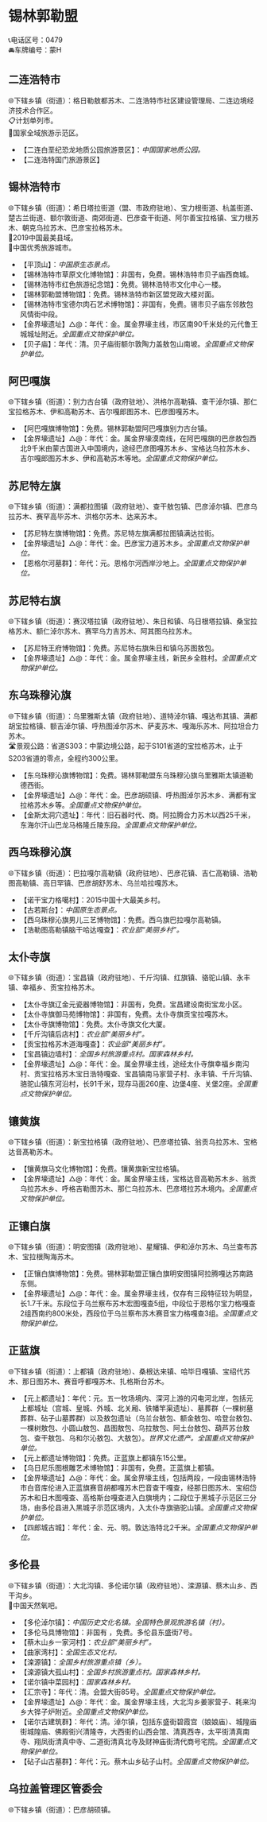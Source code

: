 # 锡林郭勒盟  
📞电话区号：0479  
🚘车牌编号：蒙H  

## 二连浩特市  
🌐下辖乡镇（街道）：格日勒敖都苏木、二连浩特市社区建设管理局、二连边境经济技术合作区。  
📋计划单列市。  
🚩国家全域旅游示范区。  
  
* 【二连白垩纪恐龙地质公园旅游景区】：*中国国家地质公园。*  
* 【二连浩特国门旅游景区】  

## 锡林浩特市  
🌐下辖乡镇（街道）：希日塔拉街道（盟、市政府驻地）、宝力根街道、杭盖街道、楚古兰街道、额尔敦街道、南郊街道、巴彦查干街道、阿尔善宝拉格镇、宝力根苏木、朝克乌拉苏木、巴彦宝拉格苏木。  
🏅2019中国最美县域。  
🏅中国优秀旅游城市。  
  
* 【平顶山】：*中国原生态景点。*  
* 【锡林浩特市草原文化博物馆】：非国有，免费。锡林浩特市贝子庙西商城。  
* 【锡林浩特市红色旅游纪念馆】：免费。锡林浩特市文化中心一楼。  
* 【锡林郭勒盟博物馆】：免费。锡林浩特市新区盟党政大楼对面。  
* 【锡林浩特市宝德尔肉石艺术博物馆】：非国有，免费。锡市贝子庙东邻敖包风情街中段。  
* 【金界壕遗址】△@：年代：金。属金界壕主线，市区南90千米处的元代鲁王城城址附近。*全国重点文物保护单位。*  
* 【贝子庙】：年代：清。贝子庙街额尔敦陶力盖敖包山南坡。*全国重点文物保护单位。*  
  
## 阿巴嘎旗  
🌐下辖乡镇（街道）：别力古台镇（政府驻地）、洪格尔高勒镇、查干淖尔镇、那仁宝拉格苏木、伊和高勒苏木、吉尔嘎郎图苏木、巴彦图嘎苏木。  
  
* 【阿巴嘎旗博物馆】：免费。锡林郭勒盟阿巴嘎旗别力古台镇。  
* 【金界壕遗址】△@：年代：金。属金界壕漠南线，在阿巴嘎旗的巴彦敖包西北9千米由蒙古国进入中国境内，途经巴彦图嘎苏木乡、宝格达乌拉苏木乡、吉尔嘎郎图苏木乡、伊和高勒苏木等地。*全国重点文物保护单位。*  
  
## 苏尼特左旗  
🌐下辖乡镇（街道）：满都拉图镇（政府驻地）、查干敖包镇、巴彦淖尔镇、巴彦乌拉苏木、赛罕高毕苏木、洪格尔苏木、达来苏木。  
  
* 【苏尼特左旗博物馆】：免费。苏尼特左旗满都拉图镇满达拉街。  
* 【金界壕遗址】△@：年代：金。巴彦宝力道苏木乡。*全国重点文物保护单位。*  
* 【恩格尔河墓群】：年代：元。恩格尔河西岸沙地上。*全国重点文物保护单位。*  
  
## 苏尼特右旗  
🌐下辖乡镇（街道）：赛汉塔拉镇（政府驻地）、朱日和镇、乌日根塔拉镇、桑宝拉格苏木、额仁淖尔苏木、赛罕乌力吉苏木、阿其图乌拉苏木。  
  
* 【苏尼特王府博物馆】：免费。苏尼特右旗朱日和镇乌苏图敖包。  
* 【金界壕遗址】△@：年代：金。属金界壕主线，新民乡全胜村。*全国重点文物保护单位。*  
  
## 东乌珠穆沁旗  
🌐下辖乡镇（街道）：乌里雅斯太镇（政府驻地）、道特淖尔镇、嘎达布其镇、满都胡宝拉格镇、额吉淖尔镇、呼热图淖尔苏木、萨麦苏木、嘎海乐苏木、阿拉坦合力苏木。  
🛣️景观公路：省道S303：中蒙边境公路，起于S101省道的宝拉格苏木，止于S203省道的零点，全程约300公里。  
  
* 【东乌珠穆沁旗博物馆】：免费。锡林郭勒盟东乌珠穆沁旗乌里雅斯太镇道勒德西街。  
* 【金界壕遗址】△@：年代：金。巴彦胡硕镇、呼热图淖尔苏木乡、满都有宝拉格苏木乡等。*全国重点文物保护单位。*  
* 【金斯太洞穴遗址】：年代：旧石器时代、商。阿拉腾合力苏木以西25千米，东海尔汗山巴龙马格隆丘陵东段。*全国重点文物保护单位。*  
  
## 西乌珠穆沁旗  
🌐下辖乡镇（街道）：巴拉嘎尔高勒镇（政府驻地）、巴彦花镇、吉仁高勒镇、浩勒图高勒镇、高日罕镇、巴彦胡舒苏木、乌兰哈拉嘎苏木。  
  
* 【诺干宝力格噶村】：2015中国十大最美乡村。  
* 【古若斯台】：*中国原生态景点。*  
* 【西乌珠穆沁旗男儿三艺博物馆】：免费。西乌旗巴拉嘎尔高勒镇。  
* 【浩勒图高勒镇脑干哈达嘎查】：*农业部“美丽乡村”。*  

## 太仆寺旗  
🌐下辖乡镇（街道）：宝昌镇（政府驻地）、千斤沟镇、红旗镇、骆驼山镇、永丰镇、幸福乡、贡宝拉格苏木。  
  
* 【太仆寺旗辽金元瓷器博物馆】：非国有，免费。宝昌建设南街宝龙小区。  
* 【太仆寺旗御马苑博物馆】：非国有，免费。太仆寺旗贡宝拉嘎苏木。  
* 【太仆寺旗博物馆】：免费。太仆寺旗文化大厦。  
* 【千斤沟镇后店村】：*农业部“美丽乡村”。*  
* 【贡宝拉格苏木道海嘎查】：*农业部“美丽乡村”。*  
* 【宝昌镇边墙村】：*全国乡村旅游重点村。国家森林乡村。*  
* 【金界壕遗址】△@：年代：金。属金界壕主线，途经太仆寺旗幸福乡南沟村、贡宝拉格苏木宝日浩特嘎查、宝昌镇南马家营子村、永丰镇、千斤沟镇、骆驼山镇东河沿村，长91千米，现存马面260座、边堡4座、关堡2座。*全国重点文物保护单位。*  
  
## 镶黄旗  
🌐下辖乡镇（街道）：新宝拉格镇（政府驻地）、巴彦塔拉镇、翁贡乌拉苏木、宝格达音髙勒苏木。  
  
* 【镶黄旗马文化博物馆】：免费。镶黄旗新宝拉格镇。  
* 【金界壕遗址】△@：年代：金。属金界壕主线，宝格达音高勒苏木乡、翁贡乌拉苏木乡、呼格吉勒图苏木、那仁乌拉苏木、巴彦塔拉苏木境内。*全国重点文物保护单位。*  
  
## 正镶白旗  
🌐下辖乡镇（街道）：明安图镇（政府驻地）、星耀镇、伊和淖尔苏木、乌兰查布苏木、宝拉根陶海苏木。  
  
* 【正镶白旗博物馆】：免费。锡林郭勒盟正镶白旗明安图镇阿拉腾嘎达苏南路东侧。  
* 【金界壕遗址】△@：年代：金。属金界壕主线，仅存有三段特征较为明显，长1.7千米。东段位于乌兰察布苏木宏图嘎查5组，中段位于恩格尔宝力格嘎查2组西南约800米处，西段位于乌兰察布苏木赛音宝力格嘎查3组。*全国重点文物保护单位。*  
  
## 正蓝旗  
🌐下辖乡镇（街道）：上都镇（政府驻地）、桑根达来镇、哈毕日嘎镇、宝绍代苏木、那日图苏木、赛音呼都嘎苏木、扎格斯台苏木。  
  
* 【元上都遗址】：年代：元。五一牧场境内、深河上游的闪电河北岸，包括元上都城址（宫城、皇城、外城、北关厢、铁幡竿渠遗址）、墓葬群（一棵树墓葬群、砧子山墓葬群）以及敖包遗址（乌兰台敖包、额金敖包、哈登台敖包、一棵树敖包、小圆山敖包、昌图敖包、乌拉敖包、阿土台敖包、葫芦苏台敖包、查干敖包、乌和尔沁敖包、大敖包）。*世界文化遗产。全国重点文物保护单位。*  
* 【元上都遗址博物馆】：免费。正蓝旗上都镇东15公里。  
* 【乌日尼乐图根雕艺术博物馆】：非国有，免费。正蓝旗上都镇。  
* 【金界壕遗址】△@：年代：金。属金界壕主线，包括两段，一段由锡林浩特市白音库伦进入正蓝旗赛音胡都嘎苏木巴音查干嘎查，经那日图苏木、宝绍岱苏木和日木图嘎查、高格斯台嘎查进入白旗境内；二段位于黑城子示范区三分场，由多伦县进入黑城子示范区境内，入太仆寺旗骆驼山镇。*全国重点文物保护单位。*  
* 【四郎城古城】：年代：金、元、明。敦达浩特北2千米。*全国重点文物保护单位。*  
  
## 多伦县  
🌐下辖乡镇（街道）：大北沟镇、多伦诺尔镇（政府驻地）、滦源镇、蔡木山乡、西干沟乡。  
🚩中国天然氧吧。  
  
* 【多伦淖尔镇】：*中国历史文化名镇。全国特色景观旅游名镇（村）。*  
* 【多伦马具博物馆】：非国有	，免费。多伦县东盛街7号。  
* 【蔡木山乡一家河村】：*农业部“美丽乡村”。*  
* 【曲家湾村】：*全国生态文化村。*  
* 【滦源镇】：*全国乡村旅游重点镇（乡）。*  
* 【滦源镇大孤山村】：*全国乡村旅游重点村。国家森林乡村。*  
* 【诺尔镇中菜园村】：*国家森林乡村。*  
* 【汇宗寺】：年代：清。会盟大街85号。*全国重点文物保护单位。*  
* 【金界壕遗址】△@：年代：金。属金界壕主线，大北沟乡姜家营子、耗来沟乡大铧子炉附近。*全国重点文物保护单位。*  
* 【诺尔古建筑群】：年代：清。淖尔镇，包括东盛街碧霞宫（娘娘庙）、城隍庙街城隍庙、佛殿街兴清隆寺，大西街的山西会馆、清真西寺，太平街清真南寺、翔凤街清真中寺、二道街清真北寺及财神庙街清代商号宅院。*全国重点文物保护单位。*  
* 【砧子山古墓群】：年代：元。蔡木山乡砧子山村。*全国重点文物保护单位。*  
  
## 乌拉盖管理区管委会  
🌐下辖乡镇（街道）：巴彦胡硕镇。